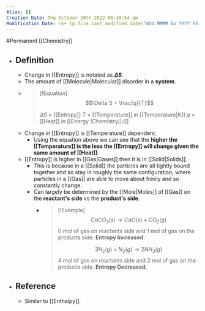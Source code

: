 ```yaml
---
Alias: []
Creation Date: Thu October 20th 2022 06:39:54 pm 
Modification Date: <%+ tp.file.last_modified_date("ddd MMMM Do YYYY hh:mm:ss a") %>
---
```

#Permanent [[Chemistry]]

- ## Definition
	- Change in [[Entropy]] is notated as **$\Delta S$**.
	- The amount of [[Molecule|Molecular]] disorder in a **system**.
	- > [!Equation]
	  > $$\Delta S = \frac{q}{T}$$
	  > 
	  > $\Delta S$ = [[Entropy]]
	  > $T$ = [[Temperature]] in [[Temperature|K]]
	  > $q$ = [[Heat]] in [[Energy (Chemistry)|J]]
	- Change in [[Entropy]] is [[Temperature]] dependent. 
		- Using the equation above we can see that the **higher the [[Temperature]] is the less the [[Entropy]] will change given the same amount of [[Heat]]**.
	- [[Entropy]] is higher in [[Gas|Gases]] then it is in [[Solid|Solids]].
		- This is because in a [[Solid]] the particles are all tightly bound together and so stay in roughly the same configuration, where particles in a [[Gas]] are able to move about freely and so constantly change.
		- Can largely be determined by the [[Mole|Moles]] of [[Gas]] on the **reactant's side** vs  the **product's side**.
			- > [!Example]
			  > $$CaCO_3(s) \rightarrow CaO(s) + CO_2(g)$$
			  > 0 mol of gas on reactants side and 1 mol of gas on the products side. **Entropy Increased.**
			  > 
			  > $$3H_2(g)+N_2(g)\rightarrow 2NH_3(g)$$
			  > 4 mol of gas on reactants side and 2 mol of gas on the products side. **Entropy Decreased.**
- ## Reference
	- Similar to [[Enthalpy]].